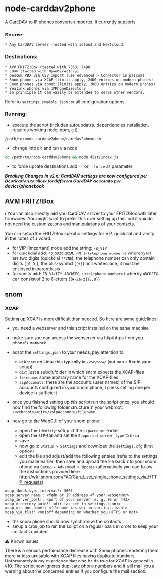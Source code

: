 # node-carddav2phone

A CardDAV to IP phones converter/importer. It currently supports

### Source:

    * Any CardDAV server (tested with iCloud and Nextcloud)

### Destinations:

    * AVM FRITZ!Box (tested with 7360, 7490)
    * LDAP (tested with OpenDirectory)
    * pascom PBX via CSV import (use Advanced > Connector in pascom)
    * Snom phones via XCAP (limits apply, 2000 entries on modern phones)
    * Snom phones via tbook (limits apply, 2000 entries on modern phones)
    * Yealink phones via IPPhoneDirectory
    * in principle it can easily be extended to serve other vendors.

Refer to `settings.example.json` for all configuration options.

### Running:

* execute the script (includes autoupdates, dependencies installation, requires working node, npm, git)

```bash
/path/to/node-carddav2phone/carddav2phone.sh
```

* change into dir and run via node

```bash
cd /path/to/node-carddav2phone && node dist/index.js
```

* to force update destinations add `-f` or `--force` as parameter

***Breaking Changes in v2.x: CardDAV settings are now configured per Destination to allow for different CardDAV accounts per device/phonebook***

## AVM FRITZ!Box

:information_source: You can also directly add you CardDAV server to your FRITZ!Box with later firmwares. You might want to prefer this over setting up this tool if you do not need the customizations and manipulations of your contacts.

You can setup the FRITZ!Box specific settings for VIP, quickdial and vanity in the notes of a vcard:

* for VIP (important) mode add the string: `FB_VIP`
* for quickdial add: `FB_QUICKDIAL NN (<telephone number>)` whereby `NN` are two digits (quickdial `**7NN`), the telephone number can only contain digits (`[0-9]`), the plus-symbol (`[+]`) and whitespace, it must be enclosed in parenthesis
* for vanity add: `FB_VANITY ABCDEFG (<telephone number>)` wherby `ABCDEFG` can consist of 2 to 8 letters (`[A-Za-z]{2,8}`)

## snom

### XCAP

Setting up XCAP is more difficult than needed. So here are some guidelines:

- you need a webserver and this script installed on the same machine
- make sure you can access the webserver via http/https from you phone's network
- adapt the `settings.json` to your needs, pay attention to

    - `webroot`: on Linux this typically is `/var/www/` (but can differ in your setup)
    - `dir`: just a subdir/folder in which snom expects the XCAP-files
    - `filename`: some arbitrary name for the XCAP-files
    - `sipAccounts`: these are the accounts (user names) of the SIP-accounts configured in your snom phone, I guess setting one per device is sufficient

- once you finished setting up this script run the script once, you should now find the following folder structure in your webroot: `/<webroot>/<dir>/<sipAccount>/filename`
- now go to the WebGUI of your snom phone:

    - open the `identity`-setup of the `sipAccount` earlier
    - open the `SIP`-tab and set the `Supported server type` to `bria`
    - save
    - now go to `Status > Settings` and download the `settings.cfg` (first option)
    - edit the file and adjust/add the following entries (refer to the settings you made earlier) then save and upload the file back into your snom phone via `Setup > Advanced > Update` (alternatively you can follow the instructions provided here <http://wiki.snom.com/FAQ/Can_I_set_single_phone_settings_via_HTTP_requests>)

```
xcap_tbook_sync_interval!: 3600
xcap_server_name!: <fqdn or IP address of your webserver>
xcap_server_port!: <port of your server, e. g. 80 or 443>
xcap_directory_auid!: <dir (as set in settings.json)>
xcap_dir_doc_name!: <filename (as set in settings.json)>
xcap_via_tls!: <on|off depending on whether you HTTPS or not>
```


- the snom phone should now synchronise the contacts
- setup a cron job to run the script on a regular basis in order to keep your contacts updated
    
:warning: Known issues

There is a serious performance decrease with Snom phones rendering them more or less unusable with XCAP files having duplicate numbers. Unfortunately in my experience that also holds true for XCAP in general in v10.
The script now ignores duplicate phone numbers and it will mail you a warning about the concerned entries if you configure the mail section.
